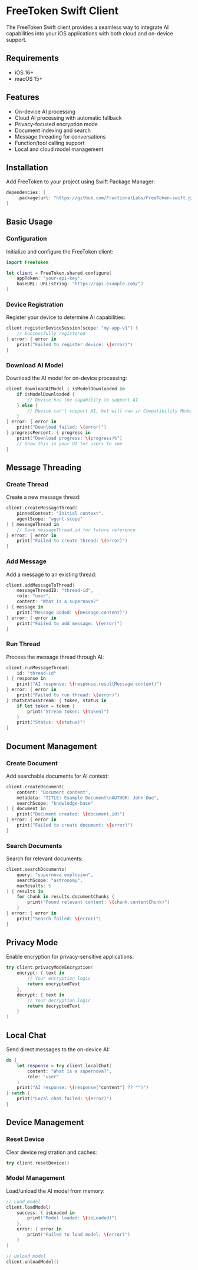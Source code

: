 # FreeToken Swift Client

The FreeToken Swift client provides a seamless way to integrate AI capabilities into your iOS applications with both cloud and on-device support.

## Requirements
- iOS 16+
- macOS 15+

## Features

- On-device AI processing
- Cloud AI processing with automatic fallback
- Privacy-focused encryption mode
- Document indexing and search
- Message threading for conversations
- Function/tool calling support
- Local and cloud model management

## Installation

Add FreeToken to your project using Swift Package Manager:

```swift
dependencies: [
    .package(url: "https://github.com/FractionalLabs/FreeToken-swift.git", from: "1.0.0")
]
```

## Basic Usage

### Configuration

Initialize and configure the FreeToken client:

```swift
import FreeToken

let client = FreeToken.shared.configure(
    appToken: "your-api-key",
    baseURL: URL(string: "https://api.example.com/")
)
```

### Device Registration

Register your device to determine AI capabilities:

```swift
client.registerDeviceSession(scope: "my-app-v1") {
    // Successfully registered
} error: { error in
    print("Failed to register device: \(error)")
}
```

### Download AI Model

Download the AI model for on-device processing:

```swift
client.downloadAIModel { isModelDownloaded in
    if isModelDownloaded {
        // Device has the capability to support AI
    } else {
        // Device can't support AI, but will run in Compatibility Mode.
    }
} error: { error in
    print("Download failed: \(error)")
} progressPercent: { progress in
    print("Download progress: \(progress)%")
    // Show this in your UI for users to see
}
```

## Message Threading

### Create Thread

Create a new message thread:

```swift
client.createMessageThread(
    pinnedContext: "Initial context",
    agentScope: "agent-scope"
) { messageThread in
    // Save messageThread.id for future reference
} error: { error in
    print("Failed to create thread: \(error)")
}
```

### Add Message

Add a message to an existing thread:

```swift
client.addMessageToThread(
    messageThreadID: "thread-id",
    role: "user",
    content: "What is a supernova?"
) { message in
    print("Message added: \(message.content)")
} error: { error in
    print("Failed to add message: \(error)")
}
```

### Run Thread

Process the message thread through AI:

```swift
client.runMessageThread(
    id: "thread-id"
) { response in
    print("AI response: \(response.resultMessage.content)")
} error: { error in
    print("Failed to run thread: \(error)")
} chatStatusStream: { token, status in
    if let token = token {
        print("Stream token: \(token)")
    }
    print("Status: \(status)")
}
```

## Document Management

### Create Document

Add searchable documents for AI context:

```swift
client.createDocument(
    content: "Document content",
    metadata: "TITLE: Example Document\nAUTHOR: John Doe",
    searchScope: "knowledge-base"
) { document in
    print("Document created: \(document.id)")
} error: { error in
    print("Failed to create document: \(error)")
}
```

### Search Documents

Search for relevant documents:

```swift
client.searchDocuments(
    query: "supernova explosion",
    searchScope: "astronomy",
    maxResults: 5
) { results in
    for chunk in results.documentChunks {
        print("Found relevant content: \(chunk.contentChunk)")
    }
} error: { error in
    print("Search failed: \(error)")
}
```

## Privacy Mode

Enable encryption for privacy-sensitive applications:

```swift
try client.privacyModeEncryption(
    encrypt: { text in
        // Your encryption logic
        return encryptedText
    },
    decrypt: { text in
        // Your decryption logic
        return decryptedText
    }
)
```

## Local Chat

Send direct messages to the on-device AI:

```swift
do {
    let response = try client.localChat(
        content: "What is a supernova?",
        role: "user"
    )
    print("AI response: \(response["content"] ?? "")")
} catch {
    print("Local chat failed: \(error)")
}
```

## Device Management

### Reset Device

Clear device registration and caches:

```swift
try client.resetDevice()
```

### Model Management

Load/unload the AI model from memory:

```swift
// Load model
client.loadModel(
    success: { isLoaded in
        print("Model loaded: \(isLoaded)")
    },
    error: { error in
        print("Failed to load model: \(error)")
    }
)

// Unload model
client.unloadModel()
```

